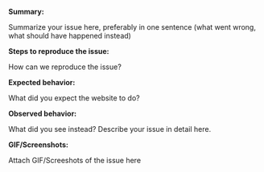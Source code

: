 **Summary:** 

Summarize your issue here, preferably in one sentence (what went wrong, what should have happened instead)

**Steps to reproduce the issue:** 

How can we reproduce the issue?

**Expected behavior:** 

What did you expect the website to do?

**Observed behavior:** 

What did you see instead? Describe your issue in detail here.

**GIF/Screenshots:** 

Attach GIF/Screeshots of the issue here
